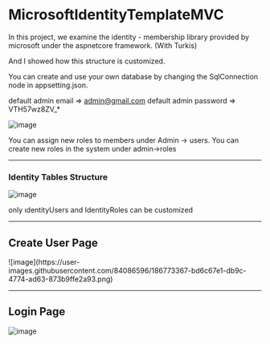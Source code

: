# MicrosoftIdentityTemplateMVC


In this project, we examine the identity - membership library provided by microsoft under the aspnetcore framework. (With Turkis)

And I showed how this structure is customized.

You can create and use your own database by changing the SqlConnection node in appsetting.json.

default admin email => admin@gmail.com 
default admin password => VTH57wz8ZV_*


![image](https://user-images.githubusercontent.com/84086596/186772665-49af259d-27fd-40a5-8a59-4fad4f3b6344.png)

You can assign new roles to members under Admin -> users.
You can create new roles in the system under admin->roles





<hr>


 <h3> Identity Tables Structure</h3>
 
![image](https://user-images.githubusercontent.com/84086596/186772967-44fa0976-027d-41b3-8256-74d508252062.png)

only ıdentityUsers and IdentityRoles can be  customized


<hr>

<h2>Create User Page </h2>
![image](https://user-images.githubusercontent.com/84086596/186773367-bd6c67e1-db9c-4774-ad63-873b9ffe2a93.png)

<hr>

<h2>Login Page</h2>

![image](https://user-images.githubusercontent.com/84086596/186773437-710c930c-935a-455e-a368-b8df5efa0841.png)
